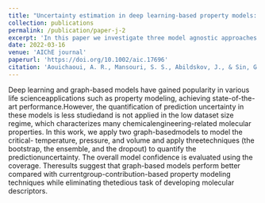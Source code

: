 ```yaml
---
title: "Uncertainty estimation in deep learning‐based property models: Graph neural networks applied to the critical properties"
collection: publications
permalink: /publication/paper-j-2
excerpt: 'In this paper we investigate three model agnostic approaches to uncertainty estimation of graph neural networks: ensemble, bootstrap and monte carlo dropout. these techniques were benchmarked on two GNN models and three pure component properties: the critical temperature, pressure and volume.'
date: 2022-03-16
venue: 'AIChE journal'
paperurl: 'https://doi.org/10.1002/aic.17696'
citation: 'Aouichaoui, A. R., Mansouri, S. S., Abildskov, J., & Sin, G. (2022). Uncertainty estimation in deep learning‐based property models: Graph neural networks applied to the critical properties. AIChE Journal, 68(6), e17696.'
---
```


Deep learning and graph-based models have gained popularity in various life scienceapplications such as property modeling, achieving state-of-the-art performance.However, the quantification of prediction uncertainty in these models is less studiedand is not applied in the low dataset size regime, which characterizes many chemicalengineering-related molecular properties. In this work, we apply two graph-basedmodels to model the critical- temperature, pressure, and volume and apply threetechniques (the bootstrap, the ensemble, and the dropout) to quantify the predictionuncertainty. The overall model confidence is evaluated using the coverage. Theresults suggest that graph-based models perform better compared with currentgroup-contribution-based property modeling techniques while eliminating thetedious task of developing molecular descriptors.
